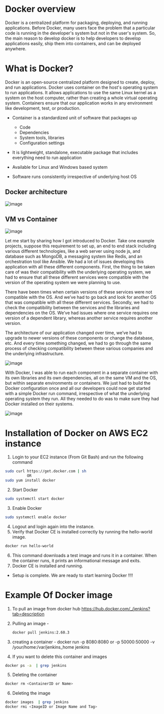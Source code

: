 # Docker overview
Docker is a centralized platform for packaging, deploying, and running applications. Before Docker, many users face the problem that a particular code is running in the developer's system but not in the user's system. So, the main reason to develop docker is to help developers to develop applications easily, ship them into containers, and can be deployed anywhere.

# What is Docker?
Docker is an open-source centralized platform designed to create, deploy, and run applications. Docker uses container on the host's operating system to run applications. It allows applications to use the same Linux kernel as a system on the host computer, rather than creating a whole virtual operating system. Containers ensure that our application works in any environment like development, test, or production.

- Container is a standardized unit of software that packages up
  - Code
  - Dependencies
  - System tools, libraries
  - Configuration settings

- It is lightweight, standalone, executable package that includes everything
  need to run application
- Available for Linux and Windows based system
- Software runs consistently irrespective of underlying host OS  

## Docker architecture

![image](https://user-images.githubusercontent.com/33689324/177492442-175123e6-2510-483c-a332-d08fe2140f5a.png)


## VM vs Container
![image](https://user-images.githubusercontent.com/33689324/177493766-964853e4-c94b-47a6-89c6-5db0bc4ef50d.png)


Let me start by sharing how I got introduced to Docker. Take one example projects, suppose this requirement to set up, an end to end stack including various different technologies, like a web server using node js, and database such as MongoDB, a messaging system like Redis, and an orchestration tool like Ansible. We had a lot of issues developing this application with all these different components. First, the thing to be taken care of was their compatibility with the underlying operating system, we had to ensure that all these different services were compatible with the version of the operating system we were planning to use.

There have been times when certain versions of these services were not compatible with the OS. And we’ve had to go back and look for another OS that was compatible with all these different services. Secondly, we had to check the compatibility between the services and the libraries and dependencies on the OS. We’ve had issues where one service requires one version of a dependent library, whereas another service requires another version. 

The architecture of our application changed over time, we’ve had to upgrade to newer versions of these components or change the database, etc. And every time something changed, we had to go through the same process of checking compatibility between these various companies and the underlying infrastructure.

![image](https://user-images.githubusercontent.com/33689324/177495775-b247c22d-005b-4b37-8c45-0d1aab843ca7.png)

With Docker, I was able to run each component in a separate container with its own libraries and its own dependencies, all on the same VM and the OS, but within separate environments or containers. We just had to build the Docker configuration once and all our developers could now get started with a simple Docker run command, irrespective of what the underlying operating system they run. All they needed to do was to make sure they had Docker installed on their systems. 

![image](https://user-images.githubusercontent.com/33689324/177501464-02681dae-2100-4108-a333-c8e0e666735f.png)

# Installation of Docker on AWS EC2 instance
1. Login to your EC2 instance (From Git Bash) and run the following command

```sh 
sudo curl https://get.docker.com | sh
          OR
sudo yum install docker 
```
2. Start Docker

```sh 
sudo systemctl start docker
```
3. Enable Docker

```sh 
sudo systemctl enable docker
```
4. Logout and login again into the instance.
5. Verify that Docker CE is installed correctly by running the hello-world image.

```sh 
docker run hello-world
```
6. This command downloads a test image and runs it in a container. When the container runs, it prints an informational message and exits.
7. Docker CE is installed and running. 

- Setup is complete. We are ready to start learning Docker !!!!

# Example Of Docker image 

1. To pull an image from docker hub 
   https://hub.docker.com/_/jenkins?tab=description
   
2. Pulling an image -
    ```sh 
    docker pull jenkins:2.60.3
    ```
3. creating a container - docker run -p 8080:8080 or  -p 50000:50000 -v /your/home:/var/jenkins_home jenkins
4. If you want to  delete this container and images
  ```sh 
  docker ps -a  | grep jenkins 
```
5. Deleting the container  
  ```sh
  docker rm <ContainerID or Name>
  ```
6. Deleting the image  
  ```sh
  docker images  | grep jenkins 
  docker rmi <ImageID or Image Name and Tag>
  ```
  
